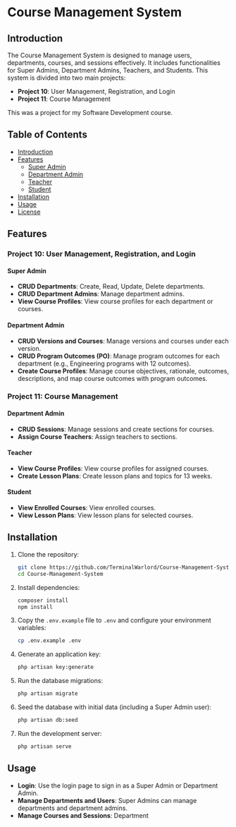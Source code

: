 # Course Management System

## Introduction

The Course Management System is designed to manage users, departments, courses, and sessions effectively. It includes functionalities for Super Admins, Department Admins, Teachers, and Students. This system is divided into two main projects:

-   **Project 10**: User Management, Registration, and Login
-   **Project 11**: Course Management

This was a project for my Software Development course.

## Table of Contents

-   [Introduction](#introduction)
-   [Features](#features)
    -   [Super Admin](#super-admin)
    -   [Department Admin](#department-admin)
    -   [Teacher](#teacher)
    -   [Student](#student)
-   [Installation](#installation)
-   [Usage](#usage)
-   [License](#license)

## Features

### Project 10: User Management, Registration, and Login

#### Super Admin

-   **CRUD Departments**: Create, Read, Update, Delete departments.
-   **CRUD Department Admins**: Manage department admins.
-   **View Course Profiles**: View course profiles for each department or courses.

#### Department Admin

-   **CRUD Versions and Courses**: Manage versions and courses under each version.
-   **CRUD Program Outcomes (PO)**: Manage program outcomes for each department (e.g., Engineering programs with 12 outcomes).
-   **Create Course Profiles**: Manage course objectives, rationale, outcomes, descriptions, and map course outcomes with program outcomes.

### Project 11: Course Management

#### Department Admin

-   **CRUD Sessions**: Manage sessions and create sections for courses.
-   **Assign Course Teachers**: Assign teachers to sections.

#### Teacher

-   **View Course Profiles**: View course profiles for assigned courses.
-   **Create Lesson Plans**: Create lesson plans and topics for 13 weeks.

#### Student

-   **View Enrolled Courses**: View enrolled courses.
-   **View Lesson Plans**: View lesson plans for selected courses.

## Installation

1. Clone the repository:

    ```sh
    git clone https://github.com/TerminalWarlord/Course-Management-System.git
    cd Course-Management-System
    ```

2. Install dependencies:

    ```sh
    composer install
    npm install
    ```

3. Copy the `.env.example` file to `.env` and configure your environment variables:

    ```sh
    cp .env.example .env
    ```

4. Generate an application key:

    ```sh
    php artisan key:generate
    ```

5. Run the database migrations:

    ```sh
    php artisan migrate
    ```

6. Seed the database with initial data (including a Super Admin user):

    ```sh
    php artisan db:seed
    ```

7. Run the development server:
    ```sh
    php artisan serve
    ```

## Usage

-   **Login**: Use the login page to sign in as a Super Admin or Department Admin.
-   **Manage Departments and Users**: Super Admins can manage departments and department admins.
-   **Manage Courses and Sessions**: Department
